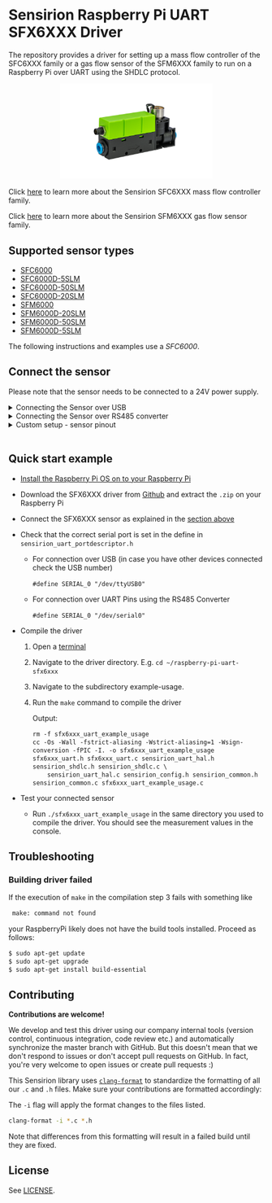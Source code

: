 # Sensirion Raspberry Pi UART SFX6XXX Driver

The repository provides a driver for setting up a mass flow controller of the SFC6XXX family or a 
gas flow sensor of the SFM6XXX family to run on a Raspberry Pi over UART using the SHDLC protocol. 

<center><img src="images/product-image-sfx6xxx.png" width="300px"></center>

Click [here](https://sensirion.com/sfc6000) to learn more about the Sensirion SFC6XXX mass flow controller family.

Click [here](https://sensirion.com/sfm6000) to learn more about the Sensirion SFM6XXX gas flow sensor family.

## Supported sensor types

- [SFC6000](https://sensirion.com/products/catalog/SFC6000/)
- [SFC6000D-5SLM](https://sensirion.com/products/catalog/SFC6000D-5slm/)
- [SFC6000D-50SLM](https://sensirion.com/products/catalog/SFC6000D-50slm/)
- [SFC6000D-20SLM](https://sensirion.com/products/catalog/SFC6000D-20slm/)
- [SFM6000](https://sensirion.com/products/catalog/SFM6000)
- [SFM6000D-20SLM](https://sensirion.com/products/catalog/SFM6000D-20slm)
- [SFM6000D-50SLM](https://sensirion.com/products/catalog/SFM6000D-50slm)
- [SFM6000D-5SLM](https://sensirion.com/products/catalog/SFM6000D-5slm)

The following instructions and examples use a *SFC6000*.


## Connect the sensor

Please note that the sensor needs to be connected to a 24V power supply.

<details><summary>Connecting the Sensor over USB</summary>
<p>
Plug in the <a href="https://sensirion.com/products/catalog/EK-F5x">evaluation kit cable</a> to power and connect the USB port to your Raspberry Pi.

Please note that due to the delays introduced by the FTDI driver you can 
reach a maximum sampling frequency of about 20Hz with this setup.
</p>
</details>


<details><summary>Connecting the Sensor over RS485 converter</summary>
<p>

With this connection setup you can reach a sampling frequency of 100Hz or more.


To connect the sensor to your Raspberry Pi serial interface you need a RS485 to RS232 converter. For example, you can use following material:

- [RS485 to RS232 Converter U094 from M5Stack](https://www.distrelec.ch/en/isolated-rs485-transceiver-unit-m5stack-u094/p/30185750)
- [M8 socket to Bare End Cable](https://www.distrelec.ch/en/actuator-sensor-cable-m8-socket-bare-end-conductors-5m-phoenix-contact-1681842/p/11033799) to connect the sensor to the converter
- [Grove to pin header cable](https://www.distrelec.ch/en/grove-pin-female-jumper-to-grove-pin-conversion-cable-seeed-studio-110990028/p/30069938) to connect the RS485 converter to your Raspberry Pi board

Wire the sensor to the RS485 converter using the M8 socket to Bare End Cable:

| *Sensor Pin* | *Cable Color* | *Name* | *Converter connection*  | *Comments* |
|--------------|---------------|:-------------:|------------|------------|
| 1 | brown | VDD | - | Connect to external power supply (+24V).
| 2 | white | D+ | A | 
| 3 | black | D- | B | 
| 4 | blue | GND | Ground | Connect the Ground of the external power supply to the adapter ground as well

<img src="images/SFx6xxxRS485ConverterPinout.png" width="500px">


Wire the RS485 converter to your Raspberry Pi using the Grove to pin header cable:

| *Converter* | *Cable Color* | *Raspberry Pi Pin* | *Comments* |
|--------------|---------------|:-------------:|------------|
| TXD | yellow | Pin 10 (RXD) | UART communication, cross over |
| RXD | white | Pin 8 (TXD) | UART communication, cross over | 
| 5V | red | Pin 2 (VDD) | Power supply for the RS485 converter |
| GND | black | Pin 6 (GND) |  |

<img src="images/raspi-pinout-uart-5V-Grove-Cable.png" width="700px">

> **Note:** Make sure to [configure your hardware serial interface](https://www.raspberrypi.com/documentation/computers/configuration.html#disabling-the-linux-serial-console) on your Raspberry Pi.

> **Note:** Make sure to connect serial pins as cross-over (RXD of converter -> TXD on Raspberry Pi; TXD of converter -> RXD pin of Raspberry Pi)

</p>
</details>

<details>
<summary>
Custom setup - sensor pinout
</summary>
<p>
The M8 connector of your SFX6XXX has the following pinout:

<img src="images/product-pinout-sfx6xxx.png" width="300px">

| *Pin* | *Cable Color* | *Name* | *Description*  | *Comments* |
|-------|---------------|:------:|----------------|------------|
| 1 | brown | VDD | Supply Voltage | +24V
| 2 | white | D+ |  | 
| 3 | black | D- |  | 
| 4 | blue | GND | Ground | 

</p>
</details>
</br>

## Quick start example

- [Install the Raspberry Pi OS on to your Raspberry Pi](https://projects.raspberrypi.org/en/projects/raspberry-pi-setting-up)
- Download the SFX6XXX driver from [Github](https://github.com/Sensirion/raspberry-pi-uart-sfx6xxx) and extract the `.zip`
  on your Raspberry Pi
- Connect the SFX6XXX sensor as explained in the [section above](#connect-the-sensor)
- Check that the correct serial port is set in the define in `sensirion_uart_portdescriptor.h`
   - For connection over USB (in case you have other devices connected check the USB number)

     `#define SERIAL_0 "/dev/ttyUSB0"`

   - For connection over UART Pins using the RS485 Converter

     `#define SERIAL_0 "/dev/serial0"`

- Compile the driver
    1. Open a [terminal](https://projects.raspberrypi.org/en/projects/raspberry-pi-using/8)
    2. Navigate to the driver directory. E.g. `cd ~/raspberry-pi-uart-sfx6xxx`
    3. Navigate to the subdirectory example-usage.
    4. Run the `make` command to compile the driver

       Output:
       ```
       rm -f sfx6xxx_uart_example_usage
       cc -Os -Wall -fstrict-aliasing -Wstrict-aliasing=1 -Wsign-conversion -fPIC -I. -o sfx6xxx_uart_example_usage sfx6xxx_uart.h sfx6xxx_uart.c sensirion_uart_hal.h sensirion_shdlc.h sensirion_shdlc.c \ 
           sensirion_uart_hal.c sensirion_config.h sensirion_common.h sensirion_common.c sfx6xxx_uart_example_usage.c
       ```
- Test your connected sensor
    - Run `./sfx6xxx_uart_example_usage` in the same directory you used to compile the driver. You should see the
      measurement values in the console.

## Troubleshooting

### Building driver failed

If the execution of `make` in the compilation step 3 fails with something like

```bash
 make: command not found
```

your RaspberryPi likely does not have the build tools installed. Proceed as follows:

```
$ sudo apt-get update
$ sudo apt-get upgrade
$ sudo apt-get install build-essential
```



## Contributing

**Contributions are welcome!**

We develop and test this driver using our company internal tools (version
control, continuous integration, code review etc.) and automatically
synchronize the master branch with GitHub. But this doesn't mean that we don't
respond to issues or don't accept pull requests on GitHub. In fact, you're very
welcome to open issues or create pull requests :)

This Sensirion library uses
[`clang-format`](https://releases.llvm.org/download.html) to standardize the
formatting of all our `.c` and `.h` files. Make sure your contributions are
formatted accordingly:

The `-i` flag will apply the format changes to the files listed.

```bash
clang-format -i *.c *.h
```

Note that differences from this formatting will result in a failed build until
they are fixed.


## License

See [LICENSE](LICENSE).